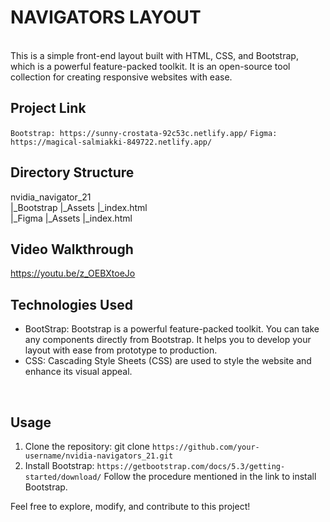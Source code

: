 # NAVIGATORS LAYOUT
<br>
This is a simple front-end layout built with HTML, CSS, and Bootstrap, which is a powerful feature-packed toolkit. It is an open-source tool collection for creating responsive websites with ease.
<br>

## Project Link
`Bootstrap: https://sunny-crostata-92c53c.netlify.app/`
`Figma: https://magical-salmiakki-849722.netlify.app/`

## Directory Structure
nvidia_navigator_21
<br>
|_Bootstrap
  |_Assets
  |_index.html
<br>
|_Figma
  |_Assets
  |_index.html
<br>
## Video Walkthrough
https://youtu.be/z_OEBXtoeJo

## Technologies Used
- BootStrap: Bootstrap is a powerful feature-packed toolkit. You can take any components directly from Bootstrap. It helps you to develop your layout with ease from prototype to production.
- CSS: Cascading Style Sheets (CSS) are used to style the website and enhance its visual appeal.
<br>


## Usage
1. Clone the repository: git clone `https://github.com/your-username/nvidia-navigators_21.git`
2. Install Bootstrap: `https://getbootstrap.com/docs/5.3/getting-started/download/` Follow the procedure mentioned in the link to install Bootstrap.

Feel free to explore, modify, and contribute to this project! 

